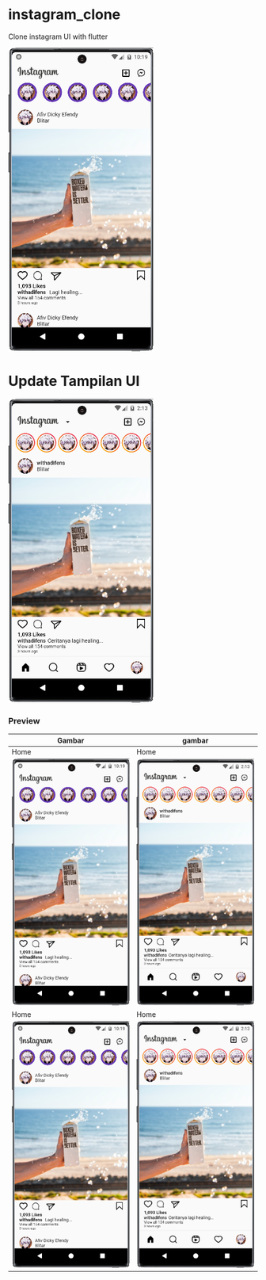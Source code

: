 # instagram_clone

Clone instagram UI with flutter

![](assets/github-demo/Screenshot_20220830_221917.png)
<br>

# Update Tampilan UI

![](assets/github-demo/Screenshot_20220831_021328.png)

### Preview

| Gambar                                                 | gambar                                                 |
| ------------------------------------------------------ | ------------------------------------------------------ |
| Home                                                   | Home                                                   |
| ![](assets/github-demo/Screenshot_20220830_221917.png) | ![](assets/github-demo/Screenshot_20220831_021328.png) |
| Home                                                   | Home                                                   |
| ![](assets/github-demo/Screenshot_20220830_221917.png) | ![](assets/github-demo/Screenshot_20220831_021328.png) |
